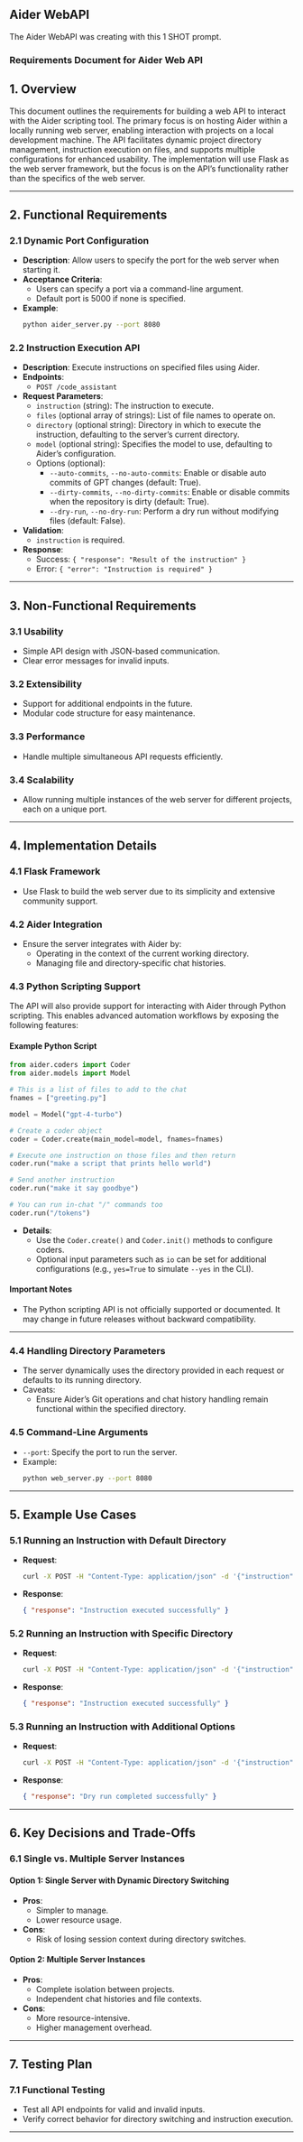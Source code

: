 ## Aider WebAPI

The Aider WebAPI was creating with this 1 SHOT prompt.


### Requirements Document for Aider Web API

## 1. Overview

This document outlines the requirements for building a web API to interact with the Aider scripting tool. The primary focus is on hosting Aider within a locally running web server, enabling interaction with projects on a local development machine. The API facilitates dynamic project directory management, instruction execution on files, and supports multiple configurations for enhanced usability. The implementation will use Flask as the web server framework, but the focus is on the API’s functionality rather than the specifics of the web server.

---

## 2. Functional Requirements

### 2.1 Dynamic Port Configuration

- **Description**: Allow users to specify the port for the web server when starting it.
- **Acceptance Criteria**:
  - Users can specify a port via a command-line argument.
  - Default port is 5000 if none is specified.
- **Example**:
  ```bash
  python aider_server.py --port 8080
  ```

### 2.2 Instruction Execution API

- **Description**: Execute instructions on specified files using Aider.
- **Endpoints**:
  - `POST /code_assistant`
- **Request Parameters**:
  - `instruction` (string): The instruction to execute.
  - `files` (optional array of strings): List of file names to operate on.
  - `directory` (optional string): Directory in which to execute the instruction, defaulting to the server’s current directory.
  - `model` (optional string): Specifies the model to use, defaulting to Aider’s configuration.
  - Options (optional):
    - `--auto-commits`, `--no-auto-commits`: Enable or disable auto commits of GPT changes (default: True).
    - `--dirty-commits`, `--no-dirty-commits`: Enable or disable commits when the repository is dirty (default: True).
    - `--dry-run`, `--no-dry-run`: Perform a dry run without modifying files (default: False).
- **Validation**:
  - `instruction` is required.
- **Response**:
  - Success: `{ "response": "Result of the instruction" }`
  - Error: `{ "error": "Instruction is required" }`

---

## 3. Non-Functional Requirements

### 3.1 Usability

- Simple API design with JSON-based communication.
- Clear error messages for invalid inputs.

### 3.2 Extensibility

- Support for additional endpoints in the future.
- Modular code structure for easy maintenance.

### 3.3 Performance

- Handle multiple simultaneous API requests efficiently.

### 3.4 Scalability

- Allow running multiple instances of the web server for different projects, each on a unique port.

---

## 4. Implementation Details

### 4.1 Flask Framework

- Use Flask to build the web server due to its simplicity and extensive community support.

### 4.2 Aider Integration

- Ensure the server integrates with Aider by:
  - Operating in the context of the current working directory.
  - Managing file and directory-specific chat histories.

### 4.3 Python Scripting Support

The API will also provide support for interacting with Aider through Python scripting. This enables advanced automation workflows by exposing the following features:

#### Example Python Script

```python
from aider.coders import Coder
from aider.models import Model

# This is a list of files to add to the chat
fnames = ["greeting.py"]

model = Model("gpt-4-turbo")

# Create a coder object
coder = Coder.create(main_model=model, fnames=fnames)

# Execute one instruction on those files and then return
coder.run("make a script that prints hello world")

# Send another instruction
coder.run("make it say goodbye")

# You can run in-chat "/" commands too
coder.run("/tokens")
```

- **Details**:
  - Use the `Coder.create()` and `Coder.init()` methods to configure coders.
  - Optional input parameters such as `io` can be set for additional configurations (e.g., `yes=True` to simulate `--yes` in the CLI).

#### Important Notes

- The Python scripting API is not officially supported or documented. It may change in future releases without backward compatibility.

---

### 4.4 Handling Directory Parameters

- The server dynamically uses the directory provided in each request or defaults to its running directory.
- Caveats:
  - Ensure Aider’s Git operations and chat history handling remain functional within the specified directory.

### 4.5 Command-Line Arguments

- `--port`: Specify the port to run the server.
- Example:
  ```bash
  python web_server.py --port 8080
  ```

---

## 5. Example Use Cases

### 5.1 Running an Instruction with Default Directory

- **Request**:
  ```bash
  curl -X POST -H "Content-Type: application/json" -d '{"instruction": "create a script"}' http://localhost:5000/code_assistant
  ```
- **Response**:
  ```json
  { "response": "Instruction executed successfully" }
  ```

### 5.2 Running an Instruction with Specific Directory

- **Request**:
  ```bash
  curl -X POST -H "Content-Type: application/json" -d '{"instruction": "create a script", "directory": "/new/project/path"}' http://localhost:5000/code_assistant
  ```
- **Response**:
  ```json
  { "response": "Instruction executed successfully" }
  ```

### 5.3 Running an Instruction with Additional Options

- **Request**:
  ```bash
  curl -X POST -H "Content-Type: application/json" -d '{"instruction": "modify code", "options": {"auto-commits": false, "dry-run": true}}' http://localhost:5000/code_assistant
  ```
- **Response**:
  ```json
  { "response": "Dry run completed successfully" }
  ```

---

## 6. Key Decisions and Trade-Offs

### 6.1 Single vs. Multiple Server Instances

#### Option 1: Single Server with Dynamic Directory Switching

- **Pros**:
  - Simpler to manage.
  - Lower resource usage.
- **Cons**:
  - Risk of losing session context during directory switches.

#### Option 2: Multiple Server Instances

- **Pros**:
  - Complete isolation between projects.
  - Independent chat histories and file contexts.
- **Cons**:
  - More resource-intensive.
  - Higher management overhead.

---

## 7. Testing Plan

### 7.1 Functional Testing

- Test all API endpoints for valid and invalid inputs.
- Verify correct behavior for directory switching and instruction execution.

---

